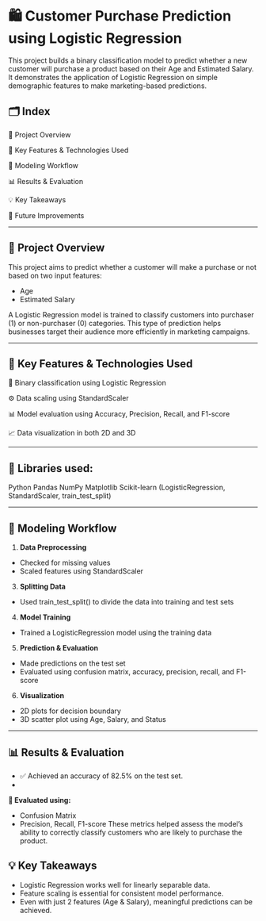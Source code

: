 # 🛍️ Customer Purchase Prediction using Logistic Regression

This project builds a binary classification model to predict whether a new customer will purchase a product based on their Age and Estimated Salary. It demonstrates the application of Logistic Regression on simple demographic features to make marketing-based predictions.


## 🗂️ Index
📌 Project Overview

🚀 Key Features & Technologies Used

🧠 Modeling Workflow

📊 Results & Evaluation

💡 Key Takeaways

🔧 Future Improvements

---

## 📌 Project Overview

This project aims to predict whether a customer will make a purchase or not based on two input features:
  * Age
  * Estimated Salary

A Logistic Regression model is trained to classify customers into purchaser (1) or non-purchaser (0) categories. This type of prediction helps businesses target their audience more efficiently in marketing campaigns.

---

## 🚀 Key Features & Technologies Used
🔢 Binary classification using Logistic Regression

⚙️ Data scaling using StandardScaler

📊 Model evaluation using Accuracy, Precision, Recall, and F1-score

📈 Data visualization in both 2D and 3D

---

## 🐍 Libraries used:
Python
Pandas
NumPy
Matplotlib
Scikit-learn (LogisticRegression, StandardScaler, train_test_split)

---

## 🧠 Modeling Workflow
1. **Data Preprocessing**
  * Checked for missing values
  * Scaled features using StandardScaler

3. **Splitting Data**
  * Used train_test_split() to divide the data into training and test sets

4. **Model Training**
  * Trained a LogisticRegression model using the training data

5. **Prediction & Evaluation**
  * Made predictions on the test set
  * Evaluated using confusion matrix, accuracy, precision, recall, and F1-score

6. **Visualization**
  * 2D plots for decision boundary
  * 3D scatter plot using Age, Salary, and Status

---

## **📊 Results & Evaluation**
  * ✅ Achieved an accuracy of 82.5% on the test set.
  * 
  **📌 Evaluated using:**
   * Confusion Matrix
   * Precision, Recall, F1-score
These metrics helped assess the model’s ability to correctly classify customers who are likely to purchase the product.

## 💡 Key Takeaways
* Logistic Regression works well for linearly separable data.
* Feature scaling is essential for consistent model performance.
* Even with just 2 features (Age & Salary), meaningful predictions can be achieved.
